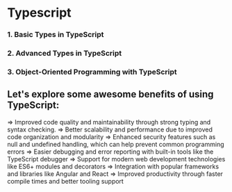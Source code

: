 # Typescript

### 1. Basic Types in TypeScript
### 2. Advanced Types in TypeScript
### 3. Object-Oriented Programming with TypeScript

## Let's explore some awesome benefits of using TypeScript:

=> Improved code quality and maintainability through strong typing and syntax checking\.
=> Better scalability and performance due to improved code organization and modularity
=> Enhanced security features such as null and undefined handling, which can help prevent common programming errors
=> Easier debugging and error reporting with built-in tools like the TypeScript debugger
=> Support for modern web development technologies like ES6+ modules and decorators
=> Integration with popular frameworks and libraries like Angular and React
=> Improved productivity through faster compile times and better tooling support
